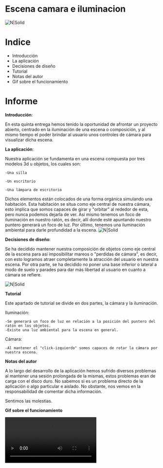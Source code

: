 # Escena camara e iluminacion

![N|Solid](https://i.gyazo.com/c1ebc76c699252789da35563f5f69753.jpg)

# Indice

  - Introducción
  - La aplicación
  - Decisiones de diseño
  - Tutorial
  - Notas del autor
  - Gif sobre el funcionamiento

# Informe

**Introducción**:

En esta quinta entrega hemos tenido la oportunidad de afrontar un proyecto abierto, centrado en la iluminación de una escena o composición, y al mismo tiempo el poder brindar al usuario unos controles de cámara para visualizar dicha escena.

**La aplicación**:

Nuestra aplicación se fundamenta en una escena compuesta por tres modelos 3d u objetos, los cuales son:

    -Una silla
  
    -Un escritorio
  
    -Una lámpara de escritorio
  
Dichos elementos están colocados de una forma orgánica simulando una habitación. Esta habitación se situa como eje central de nuestra cámara, esto implica que somos capaces de girar y "orbitar" al rededor de esta, pero nunca podemos dejarla de ver. Así mismo tenemos un foco de iluminación en nuestro ratón, es decir, allí donde esté apuntando nuestro puntero generará un foco de luz. Por último, tenemos una iluminación ambiental para darle profundidad a la escena.
![N|Solid](https://i.gyazo.com/8777fcff4da1a44ffba38edf8d415a4e.jpg)

**Decisiones de diseño**:

Se ha decidido mantener nuestra composición de objetos como eje central de la escena para así imposibilitar mareos o "perdidas de cámara", es decir, con esto logramos atraer completamente la atracción del usuario en nuestra escena. Por otra parte, se ha decidido no poner una base inferior o lateral a modo de suelo y parades para dar más libertad al usuario en cuanto a cámara se refiere.

![N|Solid](https://i.gyazo.com/bd5985020a59bdae5119499050f8a65e.jpg)

**Tutorial**

Este apartado de tutorial se divide en dos partes, la cámara y la iluminación.

Iluminación:

    -Se generará un foco de luz en relación a la posición del puntero del ratón en los objetos.
    -Existe una luz ambiental para la escena en general.
  
Cámara:

    -Al mantener el "click-izquierdo" somos capaces de rotar la cámara por nuestra escena.
  
**Notas del autor**

A lo largo del desarrollo de la aplicación hemos sufrido diversos problemas al mantener una sesión prolongada de la mismas, estos problemas eran de carga con el disco duro. No sabemos si es un problema directo de la aplicación o algo particular e aislado. No obstante, nos vemos en la responsabilidad de comentar dicha información.

Sentimos las molestias.

**Gif sobre el funcionamiento**

![Alt Text](https://i.gyazo.com/e649d74b9f4904642052ea87205ab64f.mp4)

